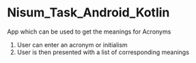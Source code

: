 # Nisum_Task_Android_Kotlin
App which can be used to get the meanings for Acronyms


1.	User can enter an acronym or initialism 
2.	User is then presented with a list of corresponding meanings 
